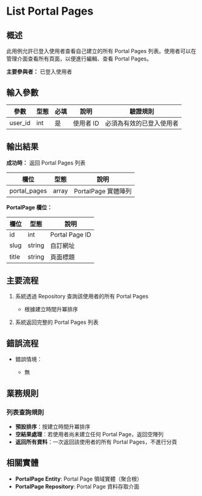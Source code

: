 # List Portal Pages

## 概述

此用例允許已登入使用者查看自己建立的所有 Portal Pages 列表。使用者可以在管理介面查看所有頁面，以便進行編輯、查看 Portal Pages。

**主要參與者：** 已登入使用者

## 輸入參數

| 參數 | 型態 | 必填 | 說明 | 驗證規則 |
|------|------|------|------|----------|
| user_id | int | 是 | 使用者 ID | 必須為有效的已登入使用者 |

## 輸出結果

**成功時：** 返回 Portal Pages 列表

| 欄位 | 型態 | 說明 |
|------|------|------|
| portal_pages | array | PortalPage 實體陣列 |

**PortalPage 欄位：**

| 欄位 | 型態 | 說明 |
|------|------|------|
| id | int | Portal Page ID |
| slug | string | 自訂網址 |
| title | string | 頁面標題 |

## 主要流程

1. 系統透過 Repository 查詢該使用者的所有 Portal Pages

    - 根據建立時間升冪排序

2. 系統返回完整的 Portal Pages 列表

## 錯誤流程

- 錯誤情境：

    - 無

## 業務規則

### 列表查詢規則

- **預設排序**：按建立時間升冪排序
- **空結果處理**：若使用者尚未建立任何 Portal Page，返回空陣列
- **返回所有資料**：一次返回該使用者的所有 Portal Pages，不進行分頁

## 相關實體

- **PortalPage Entity**: Portal Page 領域實體（聚合根）
- **PortalPage Repository**: Portal Page 資料存取介面

